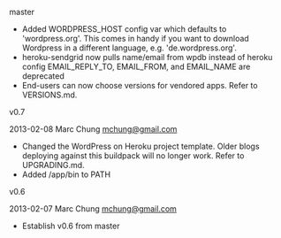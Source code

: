 master
  * Added WORDPRESS_HOST config var which defaults to 'wordpress.org'. This 
    comes in handy if you want to download Wordpress in a different language, 
    e.g. 'de.wordpress.org'.
  * heroku-sendgrid now pulls name/email from wpdb instead of heroku config
    EMAIL_REPLY_TO, EMAIL_FROM, and EMAIL_NAME are deprecated
  * End-users can now choose versions for vendored apps. Refer to VERSIONS.md.

v0.7

2013-02-08  Marc Chung  <mchung@gmail.com>

  * Changed the WordPress on Heroku project template.  Older blogs deploying
    against this buildpack will no longer work.  Refer to UPGRADING.md.
  * Added /app/bin to PATH

v0.6

2013-02-07  Marc Chung  <mchung@gmail.com>

  * Establish v0.6 from master

